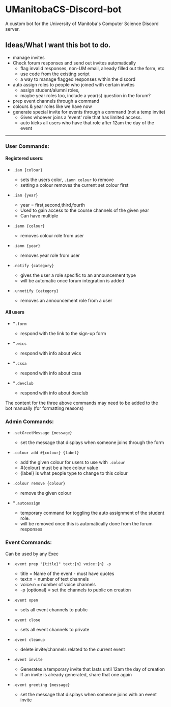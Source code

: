 # UManitobaCS-Discord-bot
A custom bot for the University of Manitoba's Computer Science Discord server. 


## Ideas/What I want this bot to do.   
- manage invites 
- Check forum responses and send out invites automatically  
    - flag invalid responses, non-UM email, already filled out the form, etc 
    - use code from the existing script 
    - a way to manage flagged responses within the discord 
- auto assign roles to people who joined with certain invites
    - assign student/alumni roles, 
    - maybe year roles too, include a year(s) question in the forum? 
- prep event channels through a command 
- colours & year roles like we have now 
- generate special invite for events through a command (not a temp invite)
    - Gives whoever joins a 'event' role that has limited access. 
    - auto kicks all users who have that role after 12am the day of the event

---

### User Commands:
#### Registered users:

- `.iam {colour}`
    - sets the users color, `.iamn colour` to remove 
    - setting a colour removes the current set colour first 

- `.iam {year}` 
    - year = first,second,third,fourth
    - Used to gain access to the course channels of the given year
    - Can have multiple  

- `.iamn {colour}`
    - removes colour role from user

- `.iamn {year}`
    - removes year role from user

- `.notify {category}`
    - gives the user a role specific to an announcement type
    - will be automatic once forum integration is added

- `.unnotify {category}`
    - removes an announcement role from a user

#### All users 
- *`.form`
    - respond with the link to the sign-up form

- *`.wics`
    - respond with info about wics 

- *`.cssa`
    - respond with info about cssa 

- *`.devclub`
    - respond with info about devclub  

The content for the three above commands may need to be added to the bot manually (for formatting reasons)
 
### Admin Commands:

- `.setGreetMessage {message}`
    - set the message that displays when someone joins through the form

- `.colour add #{colour} {label}`
    - add the given colour for users to use with `.colour`
    - #{colour} must be a hex colour value  
    - {label} is what people type to change to this colour

- `.colour remove {colour}`
    - remove the given colour 

- *`.autoassign`
    - temporary command for toggling the auto assignment of the student role.
    - will be removed once this is automatically done from the forum responses


### Event Commands:  
Can be used by any Exec
- `.event prep "{title}" text:{n} voice:{n} -p`
    - title = Name of the event - must have quotes
    - text:n = number of text channels 
    - voice:n = number of voice channels 
    - -p (optional) = set the channels to public on creation 

- `.event open` 
    - sets all event channels to public 

- `.event close`
    - sets all event channels to private

- `.event cleanup`
    - delete invite/channels related to the current event 

- `.event invite` 
    - Generates a temporary invite that lasts until 12am the day of creation
    - If an invite is already generated, share that one again

- `.event greeting {message}`
    - set the message that displays when someone joins with an event invite
